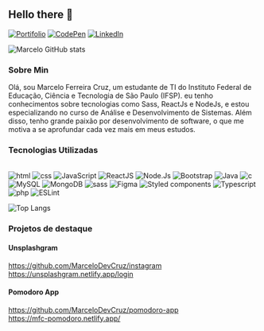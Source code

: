 ## Hello there 👋

[![Portifolio](https://img.shields.io/badge/website-000000?style=for-the-badge&logo=About.me&logoColor=white)](https://portfolio-marcelo-cruz.netlify.app/)
[![CodePen](https://img.shields.io/badge/Codepen-000000?style=for-the-badge&logo=codepen&logoColor=white)](https://codepen.io/marceloDEVcruz)
[![LinkedIn](https://img.shields.io/badge/LinkedIn-0077B5?style=for-the-badge&logo=linkedin&logoColor=white)](https://www.linkedin.com/in/marcelo-ferreira-cruz/)

![Marcelo GitHub stats](https://github-readme-stats.vercel.app/api?username=MarceloDevCruz&show_icons=true&theme=tokyonight)

### Sobre Min
Olá, sou Marcelo Ferreira Cruz, um estudante de TI do Instituto Federal de Educação, Ciência e Tecnologia de São Paulo (IFSP). eu tenho conhecimentos sobre tecnologias como Sass, ReactJs e NodeJs, e estou especializando no curso de Análise e Desenvolvimento de Sistemas. Além disso, tenho grande paixão por desenvolvimento de software, o que me motiva a se aprofundar cada vez mais em meus estudos.

### Tecnologias Utilizadas
<div style="display: inline_block" align="left" ><br>
  <img src="https://img.shields.io/badge/html5-%23E34F26.svg?style=for-the-badge&logo=html5&logoColor=white" alt="html"/>
  <img src="https://img.shields.io/badge/css3-%231572B6.svg?style=for-the-badge&logo=css3&logoColor=white" alt="css" />
  <img src="https://img.shields.io/badge/JavaScript-F7DF1E?style=for-the-badge&logo=javascript&logoColor=black" alt="JavaScript" />
  <img src="https://img.shields.io/badge/React-20232A?style=for-the-badge&logo=react&logoColor=61DAFB" alt="ReactJS" />
  <img src="https://img.shields.io/badge/Node.js-43853D?style=for-the-badge&logo=node.js&logoColor=white" alt="Node.Js" />
  <img src="https://img.shields.io/badge/Bootstrap-563D7C?style=for-the-badge&logo=bootstrap&logoColor=white" alt="Bootstrap" />
  <img src="https://img.shields.io/badge/Java-ED8B00?style=for-the-badge&logo=java&logoColor=white" alt="Java" />
  <img src="https://img.shields.io/badge/C-00599C?style=for-the-badge&logo=c&logoColor=white" alt="c" />
  <img src="https://img.shields.io/badge/MySQL-00000F?style=for-the-badge&logo=mysql&logoColor=white" alt="MySQL" />
  <img src="https://img.shields.io/badge/MongoDB-4EA94B?style=for-the-badge&logo=mongodb&logoColor=white" alt="MongoDB" />
  <img src="https://img.shields.io/badge/SASS-hotpink.svg?style=for-the-badge&logo=SASS&logoColor=white" alt="sass" />
  <img src="https://img.shields.io/badge/figma-%23F24E1E.svg?style=for-the-badge&logo=figma&logoColor=white" alt="Figma" />
  <img src="https://img.shields.io/badge/styled--components-DB7093?style=for-the-badge&logo=styled-components&logoColor=white" alt="Styled components" />
  <img src="https://img.shields.io/badge/typescript-%23007ACC.svg?style=for-the-badge&logo=typescript&logoColor=white" alt="Typescript" />
  <img  src="https://img.shields.io/badge/php-%23777BB4.svg?style=for-the-badge&logo=php&logoColor=white" alt="php" />
  <img src="https://img.shields.io/badge/ESLint-4B3263?style=for-the-badge&logo=eslint&logoColor=white" alt="ESLint" />
</div>

![Top Langs](https://github-readme-stats.vercel.app/api/top-langs/?username=MarceloDevCruz)

### Projetos de destaque

#### Unsplashgram
https://github.com/MarceloDevCruz/instagram<br/>
https://unsplashgram.netlify.app/login

#### Pomodoro App
https://github.com/MarceloDevCruz/pomodoro-app<br/>
https://mfc-pomodoro.netlify.app/


